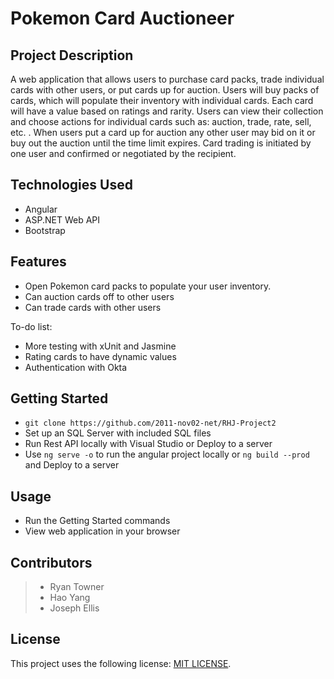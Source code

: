 # Pokemon Card Auctioneer

## Project Description

A web application that allows users to purchase card packs, trade individual cards with other users, or put cards up for auction. Users will buy packs of cards, which will populate their inventory with individual cards. Each card will have a value based on ratings and rarity. Users can view their collection and choose actions for individual cards such as: auction, trade, rate, sell, etc. . When users put a card up for auction any other user may bid on it or buy out the auction until the time limit expires. Card trading is initiated by one user and confirmed or negotiated by the recipient. 

## Technologies Used

* Angular
* ASP.NET Web API
* Bootstrap

## Features

* Open Pokemon card packs to populate your user inventory.
* Can auction cards off to other users
* Can trade cards with other users

To-do list:
* More testing with xUnit and Jasmine
* Rating cards to have dynamic values
* Authentication with Okta

## Getting Started
   
* `git clone https://github.com/2011-nov02-net/RHJ-Project2`
* Set up an SQL Server with included SQL files
* Run Rest API locally with Visual Studio or Deploy to a server
* Use `ng serve -o` to run the angular project locally or `ng build --prod` and Deploy to a server

## Usage

* Run the Getting Started commands
* View web application in your browser

## Contributors

> - Ryan Towner
> - Hao Yang
> - Joseph Ellis

## License

This project uses the following license: [MIT LICENSE](https://github.com/2011-nov02-net/RHJ-Project2/blob/master/LICENSE).
